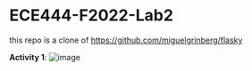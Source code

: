 # ECE444-F2022-Lab2
this repo is a clone of 
https://github.com/miguelgrinberg/flasky

**Activity 1**:
![image](https://user-images.githubusercontent.com/59146858/192016612-ceaba5bc-7bef-47cd-a6db-a423ad888374.png)
